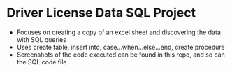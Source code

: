 # Driver License Data SQL Project
- Focuses on creating a copy of an excel sheet and discovering the data with SQL queries
- Uses create table, insert into, case...when...else...end, create procedure
- Screenshots of the code executed can be found in this repo, and so can the SQL code file
